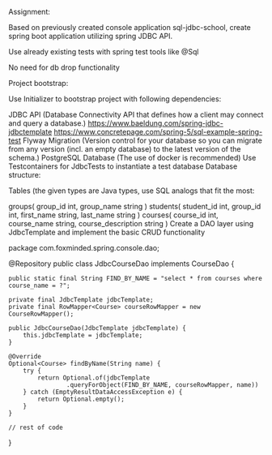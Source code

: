 Assignment:

Based on previously created console application sql-jdbc-school, create spring boot application utilizing spring JDBC API.

Use already existing tests with spring test tools like @Sql

No need for db drop functionality


Project bootstrap:

Use Initializer to bootstrap project with following dependencies:

JDBC API (Database Connectivity API that defines how a client may connect and query a database.)
https://www.baeldung.com/spring-jdbc-jdbctemplate
https://www.concretepage.com/spring-5/sql-example-spring-test
Flyway Migration (Version control for your database so you can migrate from any version (incl. an empty database) to the latest version of the schema.)
PostgreSQL Database (The use of docker is recommended)
Use Testcontainers for JdbcTests to instantiate a test database
Database structure:

Tables (the given types are Java types, use SQL analogs that fit the most:

groups(
group_id int,
group_name string
)
students(
student_id int,
group_id int,
first_name string,
last_name string
)
courses(
course_id int,
course_name string,
course_description string
)
Create a DAO layer using JdbcTemplate and implement the basic CRUD functionality

package com.foxminded.spring.console.dao;

@Repository
public class JdbcCourseDao implements CourseDao {

    public static final String FIND_BY_NAME = "select * from courses where course_name = ?";
    
    private final JdbcTemplate jdbcTemplate;
    private final RowMapper<Course> courseRowMapper = new CourseRowMapper();

    public JdbcCourseDao(JdbcTemplate jdbcTemplate) {
        this.jdbcTemplate = jdbcTemplate;
    }
    
    @Override
    Optional<Course> findByName(String name) {
        try {
            return Optional.of(jdbcTemplate
                    .queryForObject(FIND_BY_NAME, courseRowMapper, name))
        } catch (EmptyResultDataAccessException e) {
            return Optional.empty();
        }
    }
    
    // rest of code
}
